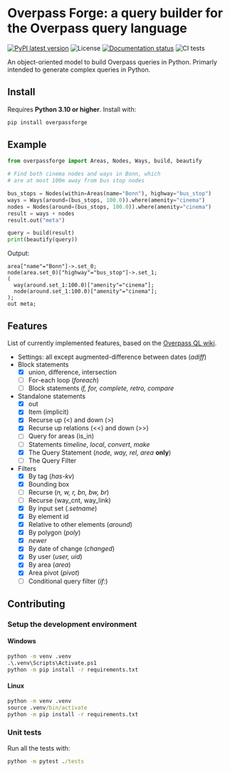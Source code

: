 # Overpass Forge: a query builder for the Overpass query language

[![PyPI latest version](https://img.shields.io/pypi/v/overpassforge)](https://pypi.org/project/overpassforge/)
![License](https://img.shields.io/github/license/Krafpy/Overpass-Forge)
[![Documentation status](https://readthedocs.org/projects/overpassforge/badge/?version=latest)](https://overpassforge.readthedocs.io/en/latest/?badge=latest)
![CI tests](https://github.com/Krafpy/Overpass-Forge/actions/workflows/ci.yml/badge.svg)

An object-oriented model to build Overpass queries in Python. Primarly intended
to generate complex queries in Python.

## Install

Requires **Python 3.10 or higher**. Install with:

```cmd
pip install overpassforge
```

## Example

```python
from overpassforge import Areas, Nodes, Ways, build, beautify

# Find both cinema nodes and ways in Bonn, which
# are at most 100m away from bus stop nodes

bus_stops = Nodes(within=Areas(name="Bonn"), highway="bus_stop")
ways = Ways(around=(bus_stops, 100.0)).where(amenity="cinema")
nodes = Nodes(around=(bus_stops, 100.0)).where(amenity="cinema")
result = ways + nodes
result.out("meta")

query = build(result)
print(beautify(query))
```

Output:

```text
area["name"="Bonn"]->.set_0;
node(area.set_0)["highway"="bus_stop"]->.set_1;
(
  way(around.set_1:100.0)["amenity"="cinema"];
  node(around.set_1:100.0)["amenity"="cinema"];
);
out meta;
```

## Features

List of currently implemented features, based on the [Overpass QL wiki](https://wiki.openstreetmap.org/wiki/Overpass_API/Overpass_QL).

- Settings: all except augmented-difference between dates (*adiff*)
- Block statements
  - [x] union, difference, intersection
  - [ ] For-each loop (*foreach*)
  - [ ] Block statements *if, for, complete, retro, compare*
- Standalone statements
  - [x] out
  - [x] Item (implicit)
  - [x] Recurse up (<) and down (>)
  - [x] Recurse up relations (<<) and down (>>)
  - [ ] Query for areas (is_in)
  - [ ] Statements *timeline*, *local*, *convert*, *make*
  - [x] The Query Statement (*node, way, rel, area* **only**)
  - [ ] The Query Filter
- Filters
  - [x] By tag (*has-kv*)
  - [x] Bounding box
  - [ ] Recurse (*n, w, r, bn, bw, br*)
  - [ ] Recurse (way_cnt, way_link)
  - [x] By input set (*.setname*)
  - [x] By element id
  - [x] Relative to other elements (*around*)
  - [x] By polygon (*poly*)
  - [x] *newer*
  - [x] By date of change (*changed*)
  - [x] By user (*user, uid*)
  - [x] By area (*area*)
  - [x] Area pivot (*pivot*)
  - [ ] Conditional query filter (*if:*)

## Contributing

### Setup the development environment

#### Windows

```cmd
python -m venv .venv
.\.venv\Scripts\Activate.ps1
python -m pip install -r requirements.txt
```

#### Linux

```cmd
python -m venv .venv
source .venv/bin/activate
python -m pip install -r requirements.txt
```

### Unit tests

Run all the tests with:

```cmd
python -m pytest ./tests
```
